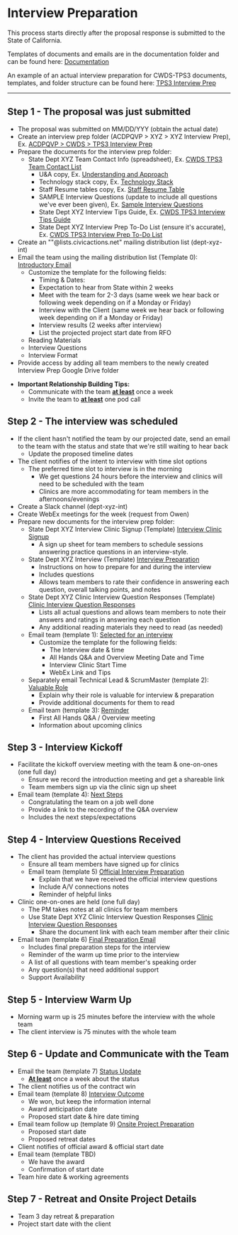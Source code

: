 # Interview Preparation

This process starts directly after the proposal response is submitted to the State of California.

Templates of documents and emails are in the documentation folder and can be found here: [Documentation](https://drive.google.com/drive/u/0/folders/0B3AWLsJ2aaPYY2VKRVZXUTZlc00)

An example of an actual interview preparation for CWDS-TPS3 documents, templates, and folder structure can be found here: [TPS3 Interview Prep](https://drive.google.com/drive/u/0/folders/0ByMs0asyk4PpSi1FRHlwUkc0cjg)

---

## Step 1 - The proposal was just submitted

- The proposal was submitted on MM/DD/YYY (obtain the actual date)
- Create an interview prep folder (ACDPQVP > XYZ > XYZ Interview Prep), Ex. [ACDPQVP > CWDS > TPS3 Interview Prep](https://drive.google.com/drive/u/0/folders/0ByMs0asyk4PpSi1FRHlwUkc0cjg)
- Prepare the documents for the interview prep folder:
  - State Dept XYZ Team Contact Info (spreadsheet), Ex. [CWDS TPS3 Team Contact List](https://docs.google.com/a/civicactions.net/spreadsheets/d/1osERhXHsibcPrhdgQYFBBj--bVF5IaT7mldaCIJ5fyM/edit?usp=sharing)
    - U&A copy, Ex. [Understanding and Approach](https://drive.google.com/a/civicactions.net/file/d/0B0bUEywUIyjER2liMGNPbGdpdkU/view?usp=sharing)
    - Technology stack copy, Ex. [Technology Stack](https://drive.google.com/a/civicactions.net/file/d/0B0bUEywUIyjEVVNGSzJ5dmF5SDg/view?usp=sharing)
    - Staff Resume tables copy, Ex. [Staff Resume Table](https://drive.google.com/a/civicactions.net/file/d/0B0bUEywUIyjEX0RFVHR0dXZPNTQ/view?usp=sharing)
    - SAMPLE Interview Questions (update to include all questions we've ever been given), Ex. [Sample Interview Questions](https://docs.google.com/a/civicactions.net/document/d/1x8Q3G9sY6WlK8CMYOZvxiglKhr5VZ6Wk7og3wHb9kH4/edit?usp=sharing)
    - State Dept XYZ Interview Tips Guide, Ex. [CWDS TPS3 Interview Tips Guide](https://docs.google.com/a/civicactions.net/document/d/1RuCHBnQ4R4VUWiqGyb4JN-r_xHHrhBy8rztmN9T05Kc/edit?usp=sharing)
    - State Dept XYZ Interview Prep To-Do List (ensure it's accurate), Ex. [CWDS TPS3 Interview Prep To-Do List](https://docs.google.com/a/civicactions.net/document/d/1RuCHBnQ4R4VUWiqGyb4JN-r_xHHrhBy8rztmN9T05Kc/edit?usp=sharing)
- Create an ""@lists.civicactions.net" mailing distribution list (dept-xyz-int)
- Email the team using the mailing distribution list (Template 0): [Introductory Email](https://docs.google.com/a/civicactions.net/document/d/1cw08aEbvPm5lBfACCxTYBDHJO2lt6lP0tRT0oYCurfw/edit?usp=sharing)
  - Customize the template for the following fields:
    - Timing & Dates:
    - Expectation to hear from State within 2 weeks
    - Meet with the team for 2-3 days (same week we hear back or following week depending on if a Monday or Friday)
    - Interview with the Client (same week we hear back or following week depending on if a Monday or Friday)
    - Interview results (2 weeks after interview)
    - List the projected project start date from RFO
  - Reading Materials
  - Interview Questions
  - Interview Format
- Provide access by adding all team members to the newly created Interview Prep Google Drive folder

* <b>Important Relationship Building Tips:</b>
  - Communicate with the team <u><b>at least</b></u> once a week
  - Invite the team to <u><b>at least</b></u> one pod call

## Step 2 - The interview was scheduled

- If the client hasn't notified the team by our projected date, send an email to the team with the status and state that we're still waiting to hear back
  - Update the proposed timeline dates
- The client notifies of the intent to interview with time slot options
  - The preferred time slot to interview is in the morning
    - We get questions 24 hours before the interview and clinics will need to be scheduled with the team
    - Clinics are more accommodating for team members in the afternoons/evenings
- Create a Slack channel (dept-xyz-int)
- Create WebEx meetings for the week (request from Owen)
- Prepare new documents for the interview prep folder:
  - State Dept XYZ Interview Clinic Signup (Template) [Interview Clinic Signup](https://docs.google.com/a/civicactions.net/spreadsheets/d/1mVvnDjBDHftyzlyc-veLjFXuJH4iEsI3hJ0BIhYeH9k/edit?usp=sharing)
    - A sign up sheet for team members to schedule sessions answering practice questions in an interview-style.
  - State Dept XYZ Interview (Template) [Interview Preparation](https://docs.google.com/a/civicactions.net/spreadsheets/d/1_WUMl0US6wC9r43j55dxQRC396W-awfamC1x0iveFzA/edit?usp=sharing)
    - Instructions on how to prepare for and during the interview
    - Includes questions
    - Allows team members to rate their confidence in answering each question, overall talking points, and notes
  - State Dept XYZ Clinic Interview Question Responses (Template) [Clinic Interview Question Responses](https://docs.google.com/a/civicactions.net/document/d/1YrYg5OvscL0E80eYxCi-HVovVvVesSXAZZfuiG2FSDE/edit?usp=sharing)
    - Lists all actual questions and allows team members to note their answers and ratings in answering each question
    - Any additional reading materials they need to read (as needed)
  - Email team (template 1): [Selected for an interview](https://docs.google.com/a/civicactions.net/document/d/1Oy2Puys-sbMlU2nUBV-yJP1zcJqy8Sm6dAr4xulmLfA/edit?usp=sharing)
    - Customize the template for the following fields:
      - The Interview date & time
      - All Hands Q&A and Overview Meeting Date and Time
      - Interview Clinic Start Time
      - WebEx Link and Tips
  - Separately email Technical Lead & ScrumMaster (template 2): [Valuable Role](https://docs.google.com/a/civicactions.net/document/d/1Ox2_m0l7ag1LR7x6e8iG0vSJyvUtIoLKLZaXAblBbZY/edit?usp=sharing)
    - Explain why their role is valuable for interview & preparation
    - Provide additional documents for them to read
  - Email team (template 3): [Reminder](https://docs.google.com/a/civicactions.net/document/d/1fXARLPBcbs2OyTsnYqqQeWciNq3ziKk26W8u_z7zlIY/edit?usp=sharing)
    - First All Hands Q&A / Overview meeting
    - Information about upcoming clinics

## Step 3 - Interview Kickoff

- Facilitate the kickoff overview meeting with the team & one-on-ones (one full day)
  - Ensure we record the introduction meeting and get a shareable link
  - Team members sign up via the clinic sign up sheet
- Email team (template 4): [Next Steps](https://docs.google.com/a/civicactions.net/document/d/15UHOmrn5yYzM-RIlttULdSwfu2789TTt_zOtxTrHdh4/edit?usp=sharing)
  - Congratulating the team on a job well done
  - Provide a link to the recording of the Q&A overview
  - Includes the next steps/expectations

## Step 4 - Interview Questions Received

- The client has provided the actual interview questions
  - Ensure all team members have signed up for clinics
  - Email team (template 5) [Official Interview Preparation](https://docs.google.com/a/civicactions.net/document/d/1bcgFX9t1RHiwx59VbyYKZfTl4a-rKNDbP7T6eRrrea0/edit?usp=sharing)
    - Explain that we have received the official interview questions
    - Include A/V connections notes
    - Reminder of helpful links
- Clinic one-on-ones are held (one full day)
  - The PM takes notes at all clinics for team members
  - Use State Dept XYZ Clinic Interview Question Responses [Clinic Interview Question Responses](https://docs.google.com/a/civicactions.net/document/d/1YrYg5OvscL0E80eYxCi-HVovVvVesSXAZZfuiG2FSDE/edit?usp=sharing)
    - Share the document link with each team member after their clinic
- Email team (template 6) [Final Preparation Email](https://docs.google.com/a/civicactions.net/document/d/1SGbqj0xo55DnbpTvSerisLLb7o0dC0CtyX46ERa4pxI/edit?usp=sharing)
  - Includes final preparation steps for the interview
  - Reminder of the warm up time prior to the interview
  - A list of all questions with team member's speaking order
  - Any question(s) that need additional support
  - Support Availability

## Step 5 - Interview Warm Up

- Morning warm up is 25 minutes before the interview with the whole team
- The client interview is 75 minutes with the whole team

## Step 6 - Update and Communicate with the Team

- Email the team (template 7) [Status Update](https://docs.google.com/a/civicactions.net/document/d/1BnCLVYYsU2rkN5ot5KgOf_xplIWRKxOyqoak1vn51Oo/edit?usp=sharing)
  - <u><b>At least</b></u> once a week about the status
- The client notifies us of the contract win
- Email team (template 8) [Interview Outcome](https://docs.google.com/a/civicactions.net/document/d/1oclVAKoMTMKA8bxygGihcRgKe0TNAvszNa-5reKBiWU/edit?usp=sharing)
  - We won, but keep the information internal
  - Award anticipation date
  - Proposed start date & hire date timing
- Email team follow up (template 9) [Onsite Project Preparation](https://docs.google.com/a/civicactions.net/document/d/1P87vqYh6i5f64WjdUkfRG3srnq8LbMMTpOVXmESYtnY/edit?usp=sharing)
  - Proposed start date
  - Proposed retreat dates
- Client notifies of official award & official start date
- Email team (template TBD)
  - We have the award
  - Confirmation of start date
- Team hire date & working agreements

## Step 7 - Retreat and Onsite Project Details

- Team 3 day retreat & preparation
- Project start date with the client
